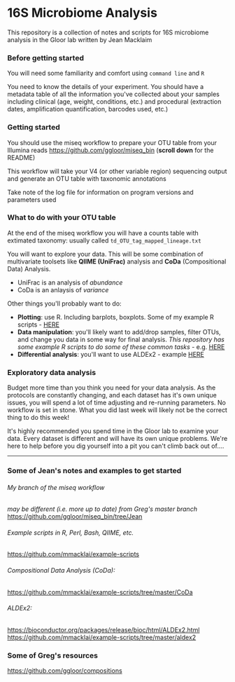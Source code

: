 # 16S Microbiome Analysis
This repository is a collection of notes and scripts for 16S microbiome analysis in the Gloor lab written by Jean Macklaim

### Before getting started
You will need some familiarity and comfort using `command line` and `R`

You need to know the details of your experiment. You should have a metadata table of all the information you've collected about your samples including clinical (age, weight, conditions, etc.) and procedural (extraction dates, amplification quantification, barcodes used, etc.)

### Getting started
You should use the miseq workflow to prepare your OTU table from your Illumina reads
https://github.com/ggloor/miseq_bin (**scroll down** for the README)

This workflow will take your V4 (or other variable region) sequencing output and generate an OTU table with taxonomic annotations

Take note of the log file for information on program versions and parameters used

### What to do with your OTU table

At the end of the miseq workflow you will have a counts table with extimated taxonomy: usually called `td_OTU_tag_mapped_lineage.txt`

You will want to explore your data. This will be some combination of multivariate toolsets like **QIIME (UniFrac)** analysis and **CoDa** (Compositional Data) Analysis.
- UniFrac is an analysis of *abundance*
- CoDa is an anlaysis of *variance*

Other things you'll probably want to do:
- **Plotting**: use R. Including barplots, boxplots. Some of my example R scripts -   [HERE](https://github.com/mmacklai/example-scripts/tree/master/R)
- **Data manipulation**: you'll likely want to add/drop samples, filter OTUs, and change you data in some way for final analysis. _This repository has some example R scripts to do some of these common tasks_ - e.g. [HERE](https://github.com/mmacklai/16S/blob/master/manipulating_counts_table.md)
- **Differential analysis**: you'll want to use ALDEx2 - example [HERE](https://github.com/mmacklai/example-scripts/tree/master/aldex2)

### Exploratory data analysis
Budget more time than you think you need for your data analysis. As the protocols are constantly changing, and each dataset has it's own unique issues, you will spend a lot of time adjusting and re-running parameters. No workflow is set in stone. What you did last week will likely not be the correct thing to do this week!

It's highly recommended you spend time in the Gloor lab to examine your data. Every dataset is different and will have its own unique problems. We're here to help before you dig yourself into a pit you can't climb back out of....

----------------------

### Some of Jean's notes and examples to get started

###### My branch of the miseq workflow
_may be different (i.e. more up to date) from Greg's master branch_  
https://github.com/ggloor/miseq_bin/tree/Jean

###### Example scripts in R, Perl, Bash, QIIME, etc.
https://github.com/mmacklai/example-scripts

###### Compositional Data Analysis (CoDa):
https://github.com/mmacklai/example-scripts/tree/master/CoDa

###### ALDEx2:
https://bioconductor.org/packages/release/bioc/html/ALDEx2.html  
https://github.com/mmacklai/example-scripts/tree/master/aldex2

### Some of Greg's resources
https://github.com/ggloor/compositions

